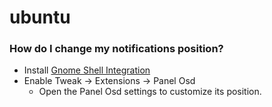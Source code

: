 # ubuntu

### How do I change my notifications position?
- Install [Gnome Shell Integration](https://wiki.gnome.org/Projects/GnomeShellIntegrationForChrome/Installation)
- Enable Tweak -> Extensions -> Panel Osd
  - Open the Panel Osd settings to customize its position.
